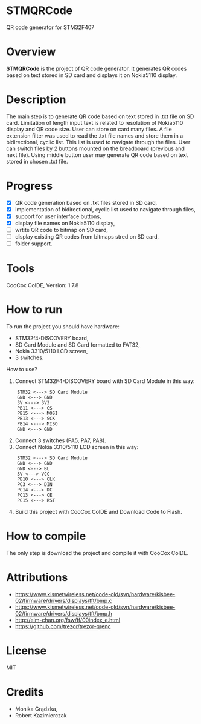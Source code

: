 # STMQRCode
QR code generator for STM32F407

# Overview
**STMQRCode** is the project of QR code generator. It generates QR codes based on text stored in SD card and displays it on Nokia5110 display.

# Description
The main step is to generate QR code based on text stored in .txt file on SD card. Limitation of length input text is related to resolution of Nokia5110 display and QR code size. User can store on card many files. A file extension filter was used to read the .txt file names and store them in a bidirectional, cyclic list. This list is used to navigate through the files. User can switch files by 2 buttons mounted on the breadboard (previous and next file). Using middle button user may generate QR code based on text stored in chosen .txt file.

# Progress
- [x] QR code generation based on .txt files stored in SD card,
- [x] implementation of bidirectional, cyclic list used to navigate through files,
- [x] support for user interface buttons,
- [x] display file names on Nokia5110 display,
- [ ] wrtite QR code to bitmap on SD card,
- [ ] display existing QR codes from bitmaps stred on SD card,
- [ ] folder support.

# Tools
CooCox CoIDE, Version: 1.7.8

# How to run
To run the project you should have hardware:
* STM32f4-DISCOVERY board,
* SD Card Module and SD Card formatted to FAT32,
* Nokia 3310/5110 LCD screen,
* 3 switches.

How to use?
1. Connect STM32F4-DISCOVERY board with SD Card Module in this way:
```
    STM32 <---> SD Card Module
    GND <---> GND
    3V <---> 3V3
    PB11 <---> CS
    PB15 <---> MOSI
    PB13 <---> SCK
    PB14 <---> MISO
    GND <---> GND
```
2. Connect 3 switches (PA5, PA7, PA8).
3. Connect Nokia 3310/5110 LCD screen in this way:
```
    STM32 <---> SD Card Module
    GND <---> GND
    GND <---> BL
    3V <---> VCC
    PB10 <---> CLK
    PC3 <---> DIN
    PC14 <---> DC
    PC13 <---> CE
    PC15 <---> RST

```
4. Build this project with CooCox CoIDE and Download Code to Flash.

# How to compile
The only step is download the project and compile it with CooCox CoIDE.

# Attributions
* https://www.kismetwireless.net/code-old/svn/hardware/kisbee-02/firmware/drivers/displays/tft/bmp.c
* https://www.kismetwireless.net/code-old/svn/hardware/kisbee-02/firmware/drivers/displays/tft/bmp.h
* http://elm-chan.org/fsw/ff/00index_e.html
* https://github.com/trezor/trezor-qrenc
# License
MIT

# Credits
* Monika Grądzka,
* Robert Kazimierczak


